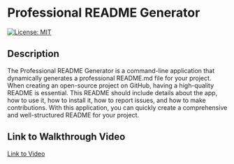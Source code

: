 # Professional README Generator

[![License: MIT](https://img.shields.io/badge/License-MIT-yellow.svg)](https://opensource.org/licenses/MIT)

## Description
The Professional README Generator is a command-line application that dynamically generates a professional README.md file for your project. When creating an open-source project on GitHub, having a high-quality README is essential. This README should include details about the app, how to use it, how to install it, how to report issues, and how to make contributions. With this application, you can quickly create a comprehensive and well-structured README for your project.

## Link to Walkthrough Video
[Link to Video](https://drive.google.com/file/d/12L6p0qq8tDko7KC19Bd2JM8DQLsPl7OA/view?usp=sharing)
